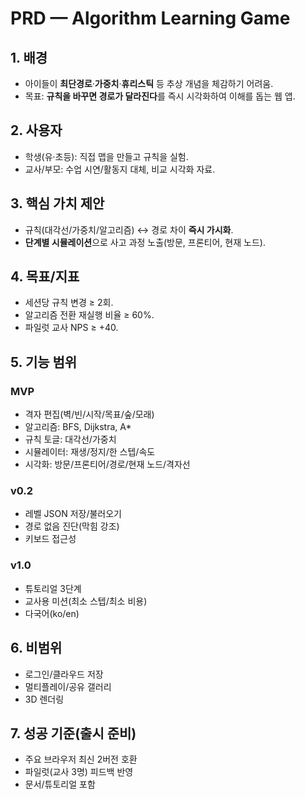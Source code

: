 # PRD — Algorithm Learning Game

## 1. 배경
- 아이들이 **최단경로**·**가중치**·**휴리스틱** 등 추상 개념을 체감하기 어려움.
- 목표: **규칙을 바꾸면 경로가 달라진다**를 즉시 시각화하여 이해를 돕는 웹 앱.

## 2. 사용자
- 학생(유·초등): 직접 맵을 만들고 규칙을 실험.
- 교사/부모: 수업 시연/활동지 대체, 비교 시각화 자료.

## 3. 핵심 가치 제안
- 규칙(대각선/가중치/알고리즘) ↔ 경로 차이 **즉시 가시화**.
- **단계별 시뮬레이션**으로 사고 과정 노출(방문, 프론티어, 현재 노드).

## 4. 목표/지표
- 세션당 규칙 변경 ≥ 2회.
- 알고리즘 전환 재실행 비율 ≥ 60%.
- 파일럿 교사 NPS ≥ +40.

## 5. 기능 범위
### MVP
- 격자 편집(벽/빈/시작/목표/숲/모래)
- 알고리즘: BFS, Dijkstra, A*
- 규칙 토글: 대각선/가중치
- 시뮬레이터: 재생/정지/한 스텝/속도
- 시각화: 방문/프론티어/경로/현재 노드/격자선

### v0.2
- 레벨 JSON 저장/불러오기
- 경로 없음 진단(막힘 강조)
- 키보드 접근성

### v1.0
- 튜토리얼 3단계
- 교사용 미션(최소 스텝/최소 비용)
- 다국어(ko/en)

## 6. 비범위
- 로그인/클라우드 저장
- 멀티플레이/공유 갤러리
- 3D 렌더링

## 7. 성공 기준(출시 준비)
- 주요 브라우저 최신 2버전 호환
- 파일럿(교사 3명) 피드백 반영
- 문서/튜토리얼 포함
